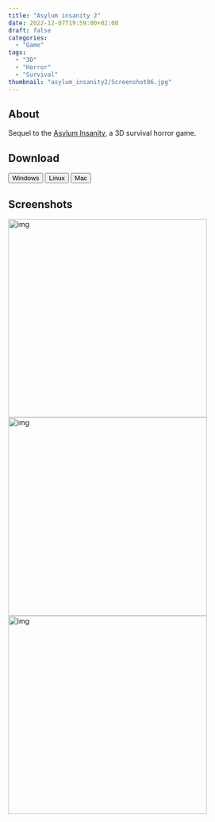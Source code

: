 ```yaml
---
title: "Asylum insanity 2"
date: 2022-12-07T19:59:00+02:00
draft: false
categories:
  - "Game"
tags:
  - "3D"
  - "Horror"
  - "Survival"
thumbnail: "asylum_insanity2/Screenshot06.jpg"
---
```


## About

Sequel to the [Asylum Insanity](/posts/asylum_insanity), a 3D survival horror game.

## Download

<button onclick="location.href='https://drive.google.com/file/d/1JMHsUkBZnXYmwv3pmmSomo0r8hbKAwO6/view?usp=sharing'" type="button">
        Windows</button>

<button onclick="location.href='https://drive.google.com/file/d/1g0ofqPjevuuk-N7fvJMB0IBMOz38leM-/view?usp=sharing'" type="button">
        Linux</button>

<button onclick="location.href='https://drive.google.com/file/d/1haGIXv_204WBuoiV-6SE9wdTeRObSVeP/view?usp=sharing'" type="button">
        Mac</button>

## Screenshots

<img src="/asylum_insanity2/Screenshot01.png" alt="img" width="400"/>
<img src="/asylum_insanity2/Screenshot04.png" alt="img" width="400"/>
<img src="/asylum_insanity2/Screenshot05.jpg" alt="img" width="400"/>